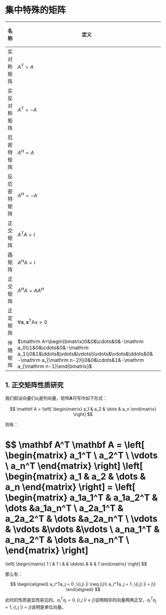 # 集中特殊的矩阵

|     名称     |                                                                                                      定义                                                                                                       | 含义（意义） |
| ----------- | -------------------------------------------------------------------------------------------------------------------------------------------------------------------------------------------------------------- | ----------- |
| 实对称矩阵   | $A^T=A$                                                                                                                                                                                                        |             |
| 实反对称矩阵 | $A^T=-A$                                                                                                                                                                                                       |             |
| 厄密特矩阵   | $A^H=A$                                                                                                                                                                                                        |             |
| 反厄密特矩阵 | $A^H=-A$                                                                                                                                                                                                       |             |
| 正交矩阵     | $A^TA=I$                                                                                                                                                                                                       |             |
| 酉矩阵       | $A^HA=I$                                                                                                                                                                                                       |             |
| 正交矩阵     | $A^HA=AA^H$                                                                                                                                                                                                    |             |
| 正定矩阵     | $\forall\mathbf{x},\mathbf{x}^{\mathrm{T}}\text{Ax}>0$                                                                                                                                                         |             |
| 伴随矩阵     | $\mathrm A=\begin{bmatrix}0&0&\cdots&0&-\mathrm a_0\\1&0&\cdots&0&-\mathrm a_1\\0&1&\ddots&\vdots&\vdots\\\vdots&\vdots&\ddots&0&-\mathrm a_{\mathrm n-2}\\0&0&\cdots&1&-\mathrm a_{\mathrm n-1}\end{bmatrix}$ |             |



## 1. 正交矩阵性质研究

我们假设向量们$a_i$是列向量，矩阵$\mathbf A$可写作如下形式：

$$
\mathbf A = 
\left[
    \begin{matrix}
        a_1 & a_2 & \dots & a_n
    \end{matrix}
\right]
$$

则有：

$$
\mathbf A^T \mathbf A = 
\left[
    \begin{matrix}
        a_1^T \\ a_2^T \\ \vdots \\ a_n^T
    \end{matrix}
\right]
\left[
    \begin{matrix}
        a_1 & a_2 & \dots & a_n
    \end{matrix}
\right] =
\left[
    \begin{matrix}
        a_1a_1^T & a_1a_2^T & \dots &a_1a_n^T \\
        a_2a_1^T & a_2a_2^T & \dots &a_2a_n^T \\
        \vdots & \vdots &\vdots &\vdots \\
        a_na_1^T & a_na_2^T & \dots &a_na_n^T \\
    \end{matrix}
\right]
= 
\left[
    \begin{matrix}
        1 \\
        & 1 \\
        & & \ddots\\
        & & & 1
    \end{matrix}
\right]
$$


那么有：

$$
\begin{aligned}
    a_i^Ta_j = 0 ,\{i,j\ |i \neq j\}\\
    a_i^Ta_j = 1 ,\{i,j\ |i = j\}
\end{aligned}
$$


此时的性质是显而易见的。$a_i^Ta_j = 0 ,\{i,j\ |i \neq j\}$说明相异的向量两两正交，$a_i^Ta_j = 1 ,\{i,j\ |i = j\}$说明是单位向量。


